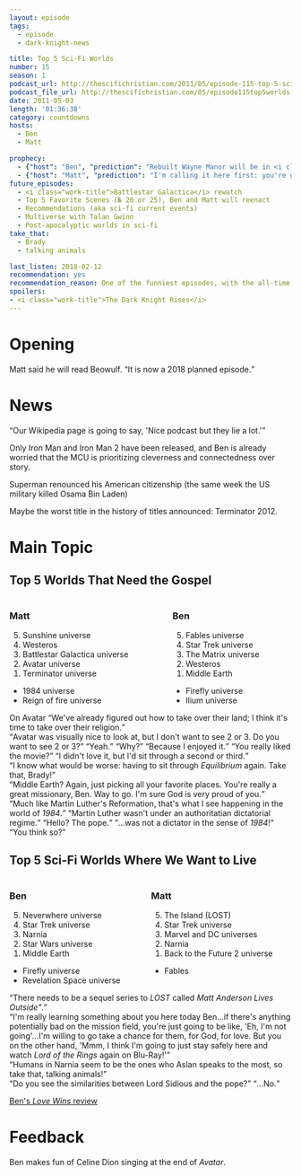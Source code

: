 ```yaml
---
layout: episode
tags:
  - episode
  - dark-knight-news 

title: Top 5 Sci-Fi Worlds
number: 15
season: 1
podcast_url: http://thescifichristian.com/2011/05/episode-115-top-5-sci-fi-worlds/
podcast_file_url: http://thescifichristian.com/05/episode115top5worlds.mp3
date: 2011-05-03
length: '01:36:38'
category: countdowns
hosts:
  - Ben
  - Matt

prophecy: 
  - {"host": "Ben", "prediction": "Rebuilt Wayne Manor will be in <i class='work-title'>The Dark Knight Rises</i>", "veracity": true, "comments": ""}
  - {"host": "Matt", "prediction": "I'm calling it here first: you're going to see the Penguin! You're going to see the Riddler! You're going to see the Scarecrow!", "veracity": false, "comments": "Well, 1/3 correct"}
future_episodes: 
  - <i class="work-title">Battlestar Galactica</i> rewatch
  - Top 5 Favorite Scenes (№ 20 or 25), Ben and Matt will reenact 
  - Recommendations (aka sci-fi current events) 
  - Multiverse with Talan Gwinn
  - Post-apocalyptic worlds in sci-fi  
take_that:
  - Brady
  - talking animals

last_listen: 2018-02-12
recommendation: yes
recommendation_reason: One of the funniest episodes, with the all-time great moment of Ben singing the Avatar closing credits song.
spoilers:
- <i class="work-title">The Dark Knight Rises</i>
---
```

# Opening
Matt said he will read Beowulf. <q class="archivist inline">It is now a 2018 planned episode.</q>



# News
<div class="quote">
  <q class="matt">Our Wikipedia page is going to say, 'Nice podcast but they lie a lot.'</q>
</div>

Only Iron Man and Iron Man 2 have been released, and Ben is already worried that the MCU is prioritizing cleverness and connectedness over story. 

Superman renounced his American citizenship (the same week the US military killed Osama Bin Laden)

Maybe the worst title in the history of titles announced: Terminator 2012.



# Main Topic
<div class="top-five">
  <h2 class="has-text-centered">Top 5 Worlds That Need the Gospel</h2>
  <div class="columns">
    <div class="column matt">
      <h3>Matt</h3>
      <ol reversed>
        <li>Sunshine universe
        <li>Westeros
        <li>Battlestar Galactica universe
        <li>Avatar universe
        <li>Terminator universe
      </ol>
      <ul class="runner-ups">
        <li>1984 universe
        <li>Reign of fire universe
      </ul>
    </div>
    <div class="column ben">
      <h3>Ben</h3>
      <ol reversed>
        <li>Fables universe
        <li>Star Trek universe
        <li>The Matrix universe
        <li>Westeros
        <li>Middle Earth
      </ol>
      <ul class="runner-ups">
        <li>Firefly universe
        <li>Ilium universe
      </ul>
    </div>
  </div>
</div>

<div class="quote">
  <span class="quote-context is-size-6">On Avatar</span>
  <q class="matt">We've already figured out how to take over their land; I think it's time to take over their religion.</q>
</div>

<div class="quote">
  <q class="matt">Avatar was visually nice to look at, but I don't want to see 2 or 3. Do you want to see 2 or 3?</q>
  <q class="ben">Yeah.</q>
  <q class="matt">Why?</q>
  <q class="ben">Because I enjoyed it.</q>
  <q class="matt">You really liked the movie?</q>
  <q class="ben">I didn't love it, but I'd sit through a second or third.</q>
</div>

<div class="quote">
  <q class="ben">I know what would be worse: having to sit through <i class="work-title">Equilibrium</i> again. Take that, Brady!</q>
</div>

<div class="quote">
  <q class="matt">Middle Earth? Again, just picking all your favorite places. You're really a great missionary, Ben. Way to go. I'm sure God is very proud of you.</q>
</div>

<div class="quote">
  <q class="matt">Much like Martin Luther's Reformation, that's what I see happening in the world of <i class="work-title">1984</i>.</q>
  <q class="ben">Martin Luther wasn't under an authoritatian dictatorial regime.</q>
  <q class="matt">Hello? The pope.</q>
  <q class="ben">...was not a dictator in the sense of <i class="work-title">1984</i>!</q>
  <q class="matt">You think so?</q>
</div>

<div class="top-five">
  <h2 class="has-text-centered">Top 5 Sci-Fi Worlds Where We Want to Live</h2>
  <div class="columns">
    <div class="column ben">
      <h3>Ben</h3>
      <ol reversed>
        <li>Neverwhere universe
        <li>Star Trek universe
        <li>Narnia
        <li>Star Wars universe
        <li>Middle Earth
      </ol>
      <ul class="runner-ups">
        <li>Firefly universe
        <li>Revelation Space universe
      </ul>
    </div>
    <div class="column matt">
      <h3>Matt</h3>
      <ol reversed>
        <li>The Island (LOST)
        <li>Star Trek universe
        <li>Marvel and DC universes
        <li>Narnia
        <li>Back to the Future 2 universe
      </ol>
      <ul class="runner-ups">
        <li>Fables
      </ul>
    </div>
  </div>
</div>

<div class="quote">
  <q class="ben">There needs to be a sequel series to <i class="work-title">LOST</i> called <i class="work-title">Matt Anderson Lives Outside"</i>.</q>
</div>

<div class="quote">
  <q class="matt">I'm really learning something about you here today Ben...if there's anything potentially bad on the mission field, you're just going to be like, 'Eh, I'm not going'...I'm willing to go take a chance for them, for God, for love. But you on the other hand, 'Mmm, I think I'm going to just stay safely here and watch <i class="work-title">Lord of the Rings</i> again on Blu-Ray!'</q>
</div>

<div class="quote">
  <q class="ben">Humans in Narnia seem to be the ones who Aslan speaks to the most, so take that, talking animals!</q>
</div>

<div class="quote">
  <q class="matt">Do you see the similarities between Lord Sidious and the pope?</q>
  <q class="ben">...No.</q>
</div>

<a href="https://www.goodreads.com/review/show/156612712">Ben's <i class="work-title">Love Wins</i> review</a>



# Feedback
Ben makes fun of Celine Dion singing at the end of <i class="work-title">Avatar</i>.